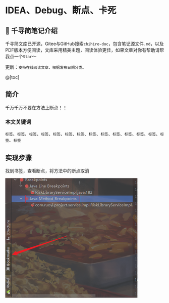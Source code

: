 # IDEA、Debug、断点、卡死

## 📔 千寻简笔记介绍

千寻简文库已开源，Gitee与GitHub搜索`chihiro-doc`，包含笔记源文件`.md`，以及PDF版本方便阅读，文库采用精美主题，阅读体验更佳，如果文章对你有帮助请帮我点一个`Star`～

更新：`支持在线阅读文章，根据发布日期分类。`

@[toc]

## 简介

千万千万不要在方法上断点！！

### 本文关键词

`标签`、`标签`、`标签`、`标签`、`标签`、`标签`、`标签`、`标签`、`标签`、`标签`、`标签`、`标签`、`标签`、`标签`、`标签`

## 实现步骤

找到书签，查看断点，将方法中的断点取消

![image-20230904120128701](IDEA、Debug、断点、卡死.assets/image-20230904120128701.png)
